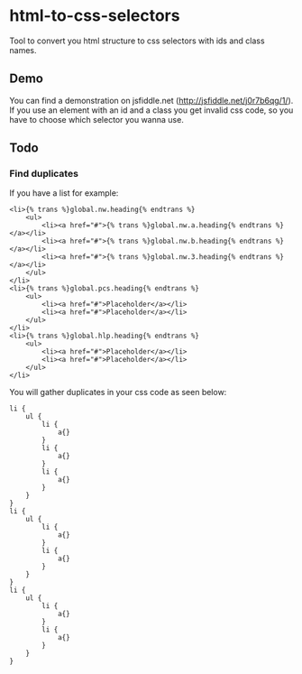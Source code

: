# html-to-css-selectors
Tool to convert you html structure to css selectors with ids and class names.

## Demo
You can find a demonstration on jsfiddle.net (http://jsfiddle.net/j0r7b6qg/1/). If
you use an element with an id and a class you get invalid css code, so you have
to choose which selector you wanna use.

## Todo
### Find duplicates
If you have a list for example:
```
<li>{% trans %}global.nw.heading{% endtrans %}
    <ul>
        <li><a href="#">{% trans %}global.nw.a.heading{% endtrans %}</a></li>
        <li><a href="#">{% trans %}global.nw.b.heading{% endtrans %}</a></li>
        <li><a href="#">{% trans %}global.nw.3.heading{% endtrans %}</a></li>
    </ul>
</li>
<li>{% trans %}global.pcs.heading{% endtrans %}
    <ul>
        <li><a href="#">Placeholder</a></li>
        <li><a href="#">Placeholder</a></li>
    </ul>
</li>
<li>{% trans %}global.hlp.heading{% endtrans %}
    <ul>
        <li><a href="#">Placeholder</a></li>
        <li><a href="#">Placeholder</a></li>
    </ul>
</li>
```

You will gather duplicates in your css code as seen below:
```
li {
    ul {
        li {
            a{}
        }
        li {
            a{}
        }
        li {
            a{}
        }
    }
}
li {
    ul {
        li {
            a{}
        }
        li {
            a{}
        }
    }
}
li {
    ul {
        li {
            a{}
        }
        li {
            a{}
        }
    }
}
```

